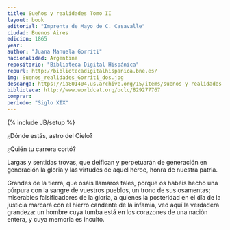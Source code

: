 ```yaml
---
title: Sueños y realidades Tomo II
layout: book
editorial: "Imprenta de Mayo de C. Casavalle"
ciudad: Buenos Aires
edicion: 1865
year: 
author: "Juana Manuela Gorriti"
nacionalidad: Argentina
repositorio: "Biblioteca Digital Hispánica"
repurl: http://bibliotecadigitalhispanica.bne.es/
img: Suenos_realidades_Gorriti_dos.jpg
descarga: https://ia801404.us.archive.org/15/items/suenos-y-realidades-ii-juana-manuela-gorriti/Sue%C3%B1os%20y%20realidades%20II%20-%20Juana%20Manuela%20Gorriti.pdf
biblioteca: http://www.worldcat.org/oclc/829277767
comprar: 
periodo: "Siglo XIX"
---
```

{% include JB/setup %}

¿Dónde estás, astro del Cielo?

¿Quién tu carrera cortó? 

Largas y sentidas trovas, que deifican y perpetuarán de generación en generación la gloria y las virtudes de aquel héroe, honra de nuestra patria.

Grandes de la tierra, que osáis llamaros tales, porque os habéis hecho una púrpura con la sangre de vuestros pueblos, un trono de sus osamentas; miserables falsificadores de la gloria, a quienes la posteridad en el día de la justicia marcará con el hierro candente de la infamia, ved aquí la verdadera grandeza: un hombre cuya tumba está en los corazones de una nación entera, y cuya memoria es inculto.
